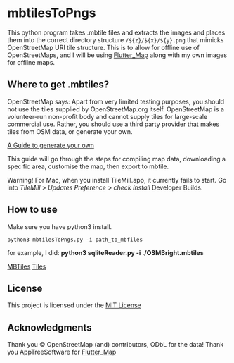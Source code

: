 # mbtilesToPngs
This python program takes .mbtile files and extracts the images and places them into the correct directory structure `/${z}/${x}/${y}.png` that mimicks OpenStreetMap URI tile structure.
This is to allow for offline use of OpenStreetMaps, and I will be using [Flutter_Map](https://github.com/apptreesoftware/flutter_map) along with my own images for offline maps.

## Where to get .mbtiles?
OpenStreetMap says: Apart from very limited testing purposes, you should not use the tiles supplied by OpenStreetMap.org itself. OpenStreetMap is a volunteer-run non-profit body and cannot supply tiles for large-scale commercial use. Rather, you should use a third party provider that makes tiles from OSM data, or generate your own.

[A Guide to generate your own](https://tilemill-project.github.io/tilemill/docs/guides/osm-bright-mac-quickstart/)

This guide will go through the steps for compiling map data, downloading a specific area, customise the map, then export to mbtile. 

Warning! For Mac, when you install TileMill.app, it currently fails to start. Go into *TileMill* > *Updates Preference* > *check Install* Developer Builds. 

## How to use
Make sure you have python3 install.

`python3 mbtilesToPngs.py -i path_to_mbfiles`

for example, I did:
**python3 sqliteReader.py -i ./OSMBright.mbtiles**


[MBTiles](https://wiki.openstreetmap.org/wiki/MBTiles)
[Tiles](https://wiki.openstreetmap.org/wiki/Tiles)

## License
This project is licensed under the [MIT License](LICENSE.md)

## Acknowledgments
Thank you © OpenStreetMap (and) contributors, ODbL for the data!
Thank you AppTreeSoftware for [Flutter_Map](https://github.com/apptreesoftware/flutter_map)


